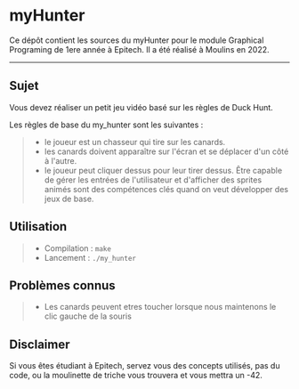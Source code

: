 myHunter
===================

Ce dépôt contient les sources du myHunter pour le module Graphical Programing de 1ere année à Epitech.
Il a été réalisé à Moulins en 2022.

----------

Sujet
-------------

Vous devez réaliser un petit jeu vidéo basé sur les règles de Duck Hunt.

Les règles de base du my_hunter sont les suivantes :
>
> - le joueur est un chasseur qui tire sur les canards.
> - les canards doivent apparaître sur l'écran et se déplacer d'un côté à l'autre.
> - le joueur peut cliquer dessus pour leur tirer dessus.
Être capable de gérer les entrées de l'utilisateur et d'afficher des sprites animés sont des compétences clés
quand on veut développer des jeux de base.

Utilisation
-------------

> - Compilation : `make`
> - Lancement : `./my_hunter`

Problèmes connus
-------------

> - Les canards peuvent etres toucher lorsque nous maintenons le clic gauche de la souris

Disclaimer
-------------

Si vous êtes étudiant à Epitech, servez vous des concepts utilisés, pas du code, ou la moulinette de triche vous trouvera et vous mettra un -42.
